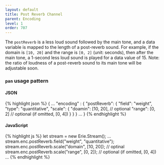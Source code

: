 ```yaml
---
layout: default
title: Post Reverb Channel
parent: Encoding
level: 1
order: 707
---
```


The `postReverb` is a less loud sound followed by the main tone, and a data variable is mapped to the length of a post-reverb sound.
For example, if the domain is `[10, 20]` and the range is `[0, 2]` (unit: seconds), 
then after the main tone, a 1-second less loud sound is played for a data value of 15.
Note: the ratio of loudness of a post-reverb sound to its main tone will be adjustable soon.

### `pan` usage pattern

<code-groups>
<code-group>
<h4>JSON</h4>
{% highlight json %}
{
  ...
  "encoding" : {
    "postReverb": {
      "field": "weight",
      "type": "quantitative",
      "scale": {
        "doamin": [10, 20], // optional
        "range": [0, 2] // optional (if omitted, [0, 4])
      }
    }
  }
  ...
}
{% endhighlight %}
</code-group>
<code-group>
<h4>JavaScript</h4>
{% highlight js %}
let stream = new Erie.Stream();
...
stream.enc.postReverb.field("weight", "quantitative");
stream.enc.postReverb.scale("domain", [10, 20]); // optinal
stream.enc.postReverb.scale("range", [0, 2]); // optional  (if omitted, [0, 4])
...
{% endhighlight %}
</code-group>
</code-groups>

<!-- todo: example -->